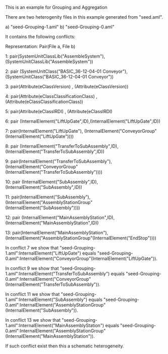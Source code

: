 This is an example for Grouping and Aggregation

There are two heterogenity files in this example generated from "seed.aml".

a) "seed-Grouping-1.aml"
b) "seed-Grouping-0.aml"

It contains the following conflicts:

Representation: Pair(File a, File b)

1: pair(SystemUnitClassLib("AssembleSystem"), (SystemUnitClassLib("AssembleSystem"))

2: pair (SystemUnitClass("BASIC_36-12-04-01 Conveyor"),(SystemUnitClass("BASIC_36-12-04-01 Conveyor"))

3: pair(Attribute(eClassVersion) , (Attribute(eClassVersion))

4: pair(Attribute(eClassClassificationClass) , (Attribute(eClassClassificationClass))

5: pair(Attribute(eClassIRDI) , (Attribute(eClassIRDI)


6: pair (InternalElement("LiftUpGate",ID),(InternalElement("LiftUpGate",ID))

7: pair(InternalElement("LiftUpGate"), (InternalElement("ConveyorGroup"(InternalElement("LiftUpGate"))))


8: pair (InternalElement("TransferToSubAssembly",ID),(InternalElement("TransferToSubAssembly",ID))

9: pair(InternalElement("TransferToSubAssembly"), (InternalElement("ConveyorGroup"(InternalElement("TransferToSubAssembly"))))


10: pair (InternalElement("SubAssembly",ID),(InternalElement("SubAssembly",ID))

11: pair(InternalElement("SubAssembly"), (InternalElement("AssemblyStationGroup"(InternalElement("SubAssembly"))))


12: pair (InternalElement("MainAssemblyStation",ID),(InternalElement("MainAssemblyStation",ID))

13: pair(InternalElement("MainAssemblyStation"), (InternalElement("AssemblyStationGroup"(InternalElement("EndStop"))))




In conflict 7 we show that "seed-Grouping-1.aml":InternalElement("LiftUpGate") equals "seed-Grouping-0.aml":InternalElement("ConveyorGroup"(InternalElement("LiftUpGate")). 

In conflict 9 we show that "seed-Grouping-1.aml":InternalElement("TransferToSubAssembly") equals "seed-Grouping-0.aml":InternalElement("ConveyorGroup"(InternalElement("TransferToSubAssembly")). 

In conflict 11 we show that "seed-Grouping-1.aml":InternalElement("SubAssembly") equals "seed-Grouping-0.aml":InternalElement("AssemblyStationGroup"(InternalElement("SubAssembly")). 

In conflict 13 we show that "seed-Grouping-1.aml":InternalElement("MainAssemblyStation") equals "seed-Grouping-0.aml":InternalElement("AssemblyStationGroup"(InternalElement("MainAssemblyStation")). 


If such conflict exist then this a schematic heterogeneity.